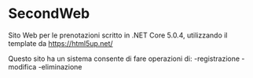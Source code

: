 # SecondWeb
Sito Web per le prenotazioni scritto in .NET Core 5.0.4, utilizzando il template da https://html5up.net/

Questo sito ha un sistema consente di fare operazioni di:
-registrazione
-modifica
-eliminazione
